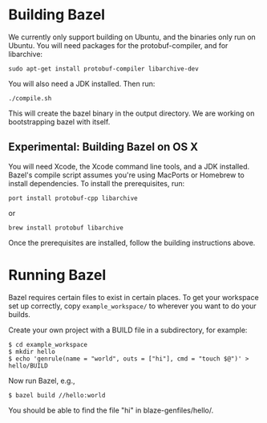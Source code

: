 Building Bazel
==============

We currently only support building on Ubuntu, and the binaries only run on
Ubuntu. You will need packages for the protobuf-compiler, and for libarchive:

    sudo apt-get install protobuf-compiler libarchive-dev

You will also need a JDK installed. Then run:

    ./compile.sh

This will create the bazel binary in the output directory. We are working on
bootstrapping bazel with itself.

Experimental: Building Bazel on OS X
------------------------------------

You will need Xcode, the Xcode command line tools, and a JDK installed. Bazel's
compile script assumes you're using MacPorts or Homebrew to install
dependencies.  To install the prerequisites, run:

    port install protobuf-cpp libarchive

or

    brew install protobuf libarchive

Once the prerequisites are installed, follow the building instructions above.

Running Bazel
=============

Bazel requires certain files to exist in certain places. To get your workspace
set up correctly, copy `example_workspace/` to wherever you want to do your
builds.

Create your own project with a BUILD file in a subdirectory, for example:

    $ cd example_workspace
    $ mkdir hello
    $ echo 'genrule(name = "world", outs = ["hi"], cmd = "touch $@")' > hello/BUILD

Now run Bazel, e.g.,

    $ bazel build //hello:world

You should be able to find the file "hi" in blaze-genfiles/hello/.
